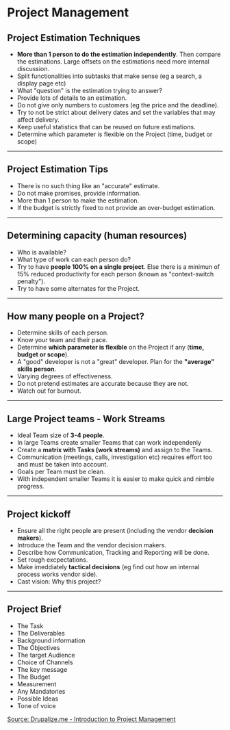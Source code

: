# Project Management

## Project Estimation Techniques

- **More than 1 person to do the estimation independently**. Then compare the estimations. Large offsets on the estimations need more internal discussion.
- Split functionalities into subtasks that make sense (eg a search, a display page etc)
- What "question" is the estimation trying to answer?
- Provide lots of details to an estimation.
- Do not give only numbers to customers (eg the price and the deadline).
- Try to not be strict about delivery dates and set the variables that may affect delivery.
- Keep useful statistics that can be reused on future estimations.
- Determine which parameter is flexible on the Project (time, budget or scope)

---

## Project Estimation Tips

- There is no such thing like an "accurate" estimate.
- Do not make promises, provide information.
- More than 1 person to make the estimation.
- If the budget is strictly fixed to not provide an over-budget estimation.

---

## Determining capacity (human resources)

- Who is available?
- What type of work can each person do?
- Try to have **people 100% on a single project**. Else there is a minimun of 15% reduced productivity for each person (known as "context-switch penalty").
- Try to have some alternates for the Project.

---

## How many people on a Project?

- Determine skills of each person.
- Know your team and their pace.
- Determine **which parameter is flexible** on the Project if any (**time, budget or scope**).
- A "good" developer is not a "great" developer. Plan for the **"average" skills person**.
- Varying degrees of effectiveness.
- Do not pretend estimates are accurate because they are not.
- Watch out for burnout.

---

## Large Project teams - Work Streams

- Ideal Team size of **3-4 people**.
- In large Teams create smaller Teams that can work independenly
- Create a **matrix with Tasks (work streams)** and assign to the Teams.
- Communication (meetings, calls, investigation etc) requires effort too and must be taken into account.
- Goals per Team must be clean.
- With independent smaller Teams it is easier to make quick and nimble progress.

---

## Project kickoff

- Ensure all the right people are present (including the vendor **decision makers**).
- Introduce the Team and the vendor decision makers.
- Describe how Communication, Tracking and Reporting will be done.
- Set rough excpectations.
- Make imeddiately **tactical decisions** (eg find out how an internal process works vendor side).
- Cast vision: Why this project?

---

## Project Brief

- The Task
- The Deliverables
- Background information
- The Objectives
- The target Audience
- Choice of Channels
- The key message
- The Budget
- Measurement
- Any Mandatories
- Possible Ideas
- Tone of voice


[Source: Drupalize.me - Introduction to Project Management](https://drupalize.me/series/introduction-project-management)